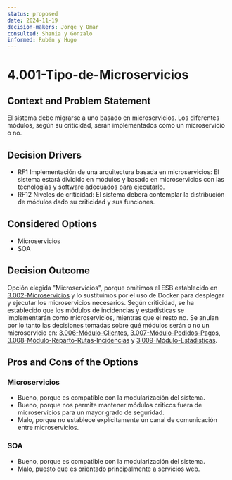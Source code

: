 ```yaml
---
status: proposed
date: 2024-11-19
decision-makers: Jorge y Omar 
consulted: Shania y Gonzalo
informed: Rubén y Hugo
---
```


# 4.001-Tipo-de-Microservicios

## Context and Problem Statement

El sistema debe migrarse a uno basado en microservicios. Los diferentes módulos, según su criticidad, serán implementados como un microservicio o no.

## Decision Drivers

* RF1 Implementación de una arquitectura basada en microservicios: El sistema estará dividido en módulos y basado en microservicios con las tecnologías y software adecuados para ejecutarlo.
* RF12 Niveles de criticidad: El sistema deberá contemplar la distribución de módulos dado su criticidad y sus funciones.

## Considered Options

* Microservicios
* SOA

## Decision Outcome

Opción elegida "Microservicios", porque omitimos el ESB establecido en [3.002-Microservicios](<../../../Semana 3\docs\decisions\3.002-Microservicios.md>) y lo sustituimos por el uso de Docker para desplegar y ejecutar los microservicios necesarios. Según criticidad, se ha establecido que los módulos de incidencias y estadísticas se implementarán como microservicios, mientras que el resto no. Se anulan por lo tanto las decisiones tomadas sobre qué módulos serán o no un microservicio en: [3.006-Módulo-Clientes](<../../../Semana 3\docs\decisions\3.006-Módulo-Clientes.md>), [3.007-Módulo-Pedidos-Pagos](<../../../Semana 3\docs\decisions\3.007-Módulo-Pedidos-Pagos.md>), [3.008-Módulo-Reparto-Rutas-Incidencias](<../../../Semana 3\docs\decisions\3.008-Módulo-Reparto-Rutas-Incidencias.md>) y [3.009-Módulo-Estadísticas](<../../../Semana 3\docs\decisions\3.009-Módulo-Estadísticas.md>).

## Pros and Cons of the Options

### Microservicios

* Bueno, porque es compatible con la modularización del sistema.
* Bueno, porque nos permite mantener módulos criticos fuera de microservicios para un mayor grado de seguridad.
* Malo, porque no establece explícitamente un canal de comunicación entre microservicios.

### SOA

* Bueno, porque es compatible con la modularización del sistema.
* Malo, puesto que es orientado principalmente a servicios web.
